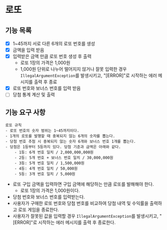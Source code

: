 # 로또

## 기능 목록

- [x] 1~45까지 서로 다른 6개의 로또 번호를 생성
- [X] 금액을 입력 받음
- [X] 입력받은 금액 만큼 로또 번호 생성 후 출력
  - 로또 1장의 가격은 1,000원
  - 1,000원 단위로 나누어 떨어지지 않거나
    잘못 입력한 경우 `IllegalArgumentException`를 발생시키고, "[ERROR]"로 시작하는 에러 메시지를 출력 후 종료
- [X] 로또 번호와 보너스 번호를 입력 받음
- [ ] 당첨 통계 계산 및 출력

## 기능 요구 사항

```
로또 규칙
- 로또 번호의 숫자 범위는 1~45까지이다.
- 1개의 로또를 발행할 때 중복되지 않는 6개의 숫자를 뽑는다.
- 당첨 번호 추첨 시 중복되지 않는 숫자 6개와 보너스 번호 1개를 뽑는다.
- 당첨은 1등부터 5등까지 있다. 당첨 기준과 금액은 아래와 같다.
    - 1등: 6개 번호 일치 / 2,000,000,000원
    - 2등: 5개 번호 + 보너스 번호 일치 / 30,000,000원
    - 3등: 5개 번호 일치 / 1,500,000원
    - 4등: 4개 번호 일치 / 50,000원
    - 5등: 3개 번호 일치 / 5,000원
```

- 로또 구입 금액을 입력하면 구입 금액에 해당하는 만큼 로또를 발해해야 한다.
  - 로또 1장의 가격은 1,000원이다.
- 당첨 번호와 보너스 번호를 입력받는다.
- 사용자가 구매한 로또 번호와 당첨 번호를 비교하여 당첨 내역 및 수익률을 출력하고 로또 게임을 종료한다.
- 사용자가 잘못된 값을 입력할 경우 `IllegalArgumentException`를 발생시키고, "[ERROR]"로 시작하는 에러 메시지를 출력 후 종료한다.
